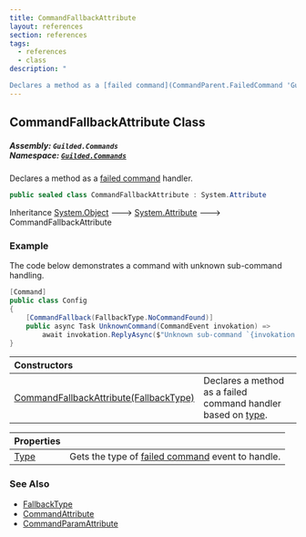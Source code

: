 ```yaml
---
title: CommandFallbackAttribute
layout: references
section: references
tags:
  - references
  - class
description: "

Declares a method as a [failed command](CommandParent.FailedCommand 'Guilded.Commands.CommandParent.FailedCommand') handler."
---
```


## CommandFallbackAttribute Class
##### **Assembly:** `Guilded.Commands`<br/>**Namespace:** [`Guilded.Commands`](Guilded.Commands 'Guilded.Commands')

Declares a method as a [failed command](CommandParent.FailedCommand 'Guilded.Commands.CommandParent.FailedCommand') handler.

```csharp
public sealed class CommandFallbackAttribute : System.Attribute
```

Inheritance [System.Object](https://docs.microsoft.com/en-us/dotnet/api/System.Object 'System.Object') &#129106; [System.Attribute](https://docs.microsoft.com/en-us/dotnet/api/System.Attribute 'System.Attribute') &#129106; CommandFallbackAttribute

### Example
  
The code below demonstrates a command with unknown sub-command handling.  
  
```csharp  
[Command]  
public class Config  
{  
    [CommandFallback(FallbackType.NoCommandFound)]  
    public async Task UnknownCommand(CommandEvent invokation) =>  
        await invokation.ReplyAsync($"Unknown sub-command `{invokation.CommandName}`");  
}  
```

| Constructors | |
| :--- | :--- |
| [CommandFallbackAttribute(FallbackType)](CommandFallbackAttribute.CommandFallbackAttribute(FallbackType) 'Guilded.Commands.CommandFallbackAttribute.CommandFallbackAttribute(Guilded.Commands.FallbackType)') | Declares a method as a failed command handler based on [type](CommandFallbackAttribute.CommandFallbackAttribute(FallbackType)#Guilded.Commands.CommandFallbackAttribute.CommandFallbackAttribute(Guilded.Commands.FallbackType).type 'Guilded.Commands.CommandFallbackAttribute.CommandFallbackAttribute(Guilded.Commands.FallbackType).type'). |

| Properties | |
| :--- | :--- |
| [Type](CommandFallbackAttribute.Type 'Guilded.Commands.CommandFallbackAttribute.Type') | Gets the type of [failed command](CommandParent.FailedCommand 'Guilded.Commands.CommandParent.FailedCommand') event to handle. |

### See Also
- [FallbackType](FallbackType 'Guilded.Commands.FallbackType')
- [CommandAttribute](CommandAttribute 'Guilded.Commands.CommandAttribute')
- [CommandParamAttribute](CommandParamAttribute 'Guilded.Commands.CommandParamAttribute')